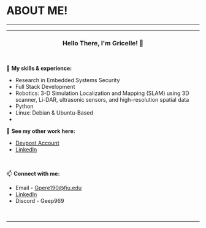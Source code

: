 # ABOUT ME!
---------------------------------------------------------------------

---------------------------------------------------------------------

### <p align="center"> Hello There, I'm Gricelle! 👋 </p>
<br>

💪 **My skills & experience:**<br>
- Research in Embedded Systems Security <br>
- Full Stack Development <br>
- Robotics: 3-D Simulation Localization and Mapping (SLAM) using 3D scanner, Li-DAR, ultrasonic sensors, and high-resolution spatial data <br>
- Python <br>
- Linux: Debian & Ubuntu-Based<br>
- <br>

🚀 **See my other work here:**
- [Devpost Account](https://devpost.com/gpere190?ref_content=user-portfolio&ref_feature=portfolio&ref_medium=global-nav)
- [LinkedIn](https://www.linkedin.com/in/gricelle-perez-133266aa/)
<br>

📫 **Connect with me:**<br>
- Email - Gpere190@fiu.edu <br>
- [LinkedIn](https://www.linkedin.com/in/gricelle-perez-133266aa/)
- Discord - Geep969 <br>
<br>

---------------------------------------------------------------------
